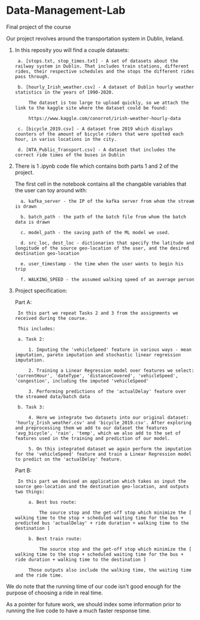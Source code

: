 # Data-Management-Lab
Final project of the course

Our project revolves around the transportation system in Dublin, Ireland.


1. In this reposity you will find a couple datasets:

        a. [stops.txt, stop_times.txt] - A set of datasets about the railway system in Dublin. That includes train stations, different rides, their respective schedules and the stops the different rides pass through.
  
        b. [hourly_Irish_weather.csv] - A dataset of Dublin hourly weather statistics in the years of 1990-2020. 
        
            The dataset is too large to upload quickly, so we attach the link to the kaggle site where the dataset could be found: 
            
            https://www.kaggle.com/conorrot/irish-weather-hourly-data
  
        c. [bicycle_2019.csv] - A dataset from 2019 which displays counters of the amount of bicycle riders that were spotted each hour, in varius locations in the city.
        
        d. [NTA_Public_Transport.csv] - A dataset that includes the correct ride times of the buses in Dublin
        
     
2. There is 1 .ipynb code file which contains both parts 1 and 2 of the project.
     
     The first cell in the notebook contains all the changable variables that the user can toy around with:
     
         a. kafka_server - the IP of the kafka server from whom the stream is drawn
         
         b. batch_path - the path of the batch file from whom the batch data is drawn
         
         c. model_path - the saving path of the ML model we used.
         
         d. src_loc, dest_loc - dictionaries that specify the latitude and longitude of the source geo-location of the user, and the desired destination geo-location
         
         e. user_timestamp - the time when the user wants to begin his trip
         
         f. WALKING_SPEED - the assumed walking speed of an average person
    
3. Project specification:

    Part A:
        
        In this part we repeat Tasks 2 and 3 from the assignments we received during the course. 
        
        This includes:
            
        a. Task 2:
            
            1. Imputing the 'vehicleSpeed' feature in various ways - mean imputation, pareto imputation and stochastic linear regression imputation.

            2. Training a Linear Regression model over features we select: 'currentHour', 'dateType', 'distanceCovered', 'vehicleSpeed', 'congestion', including the imputed 'vehicleSpeed'

            3. Performing predictions of the 'actualDelay' feature over the streamed data/batch data
                
        b. Task 3:
                
            4. Here we integrate two datasets into our original dataset: 'hourly_Irish_weather.csv' and 'bicycle_2019.csv'. After exploring and preprocessing them we add to our dataset the features 'avg_bicycle', 'rain', 'temp', which we also add to the set of features used in the training and prediction of our model.

            5. On this integrated dataset we again perform the imputation for the 'vehicleSpeed' feature and train a Linear Regression model to predict on the 'actualDelay' feature.
            
    Part B:
    
        In this part we devised an application which takes as input the source geo-location and the destination geo-location, and outputs two things:
        
            a. Best bus route:
            
                The source stop and the get-off stop which minimize the [ walking time to the stop + scheduled waiting time for the bus + predicted bus 'actualDelay' + ride duration + walking time to the destination ]
                
            b. Best train route:
            
                The source stop and the get-off stop which minimize the [ walking time to the stop + scheduled waiting time for the bus + ride duration + walking time to the destination ]
                
            Those outputs also include the walking time, the waiting time and the ride time.
            
            
We do note that the running time of our code isn't good enough for the purpose of choosing a ride in real time.

As a pointer for future work, we should index some information prior to running the live code to have a much faster response time.
